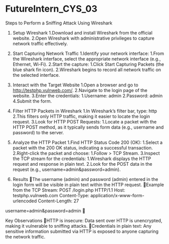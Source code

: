 # FutureIntern_CYS_03
Steps to Perform a Sniffing Attack Using Wireshark
1. Setup Wireshark
1.Download and install Wireshark from the official website.
2.Open Wireshark with administrative privileges to capture network traffic effectively.

2. Start Capturing Network Traffic
1.Identify your network interface: 
1.From the Wireshark interface, select the appropriate network interface (e.g., Ethernet, Wi-Fi).
2.Start the capture: 
1.Click Start Capturing Packets (the blue shark fin icon).
2.Wireshark begins to record all network traffic on the selected interface.

3. Interact with the Target Website
1.Open a browser and go to http://testphp.vulnweb.com/.
2.Navigate to the login page of the website.
3.Enter the credentials: 
1.Username: admin
2.Password: admin
4.Submit the form.

4. Filter HTTP Packets in Wireshark
1.In Wireshark’s filter bar, type: 
http
2.This filters only HTTP traffic, making it easier to locate the login request.
3.Look for HTTP POST Requests: 
1.Locate a packet with the HTTP POST method, as it typically sends form data (e.g., username and password) to the server.

5. Analyze the HTTP Packet
1.Find HTTP Status Code 200 (OK): 
1.Select a packet with the 200 OK status, indicating a successful transaction.
2.Right-click the packet and choose: 
1.Follow > TCP Stream.
3.Inspect the TCP stream for the credentials: 
1.Wireshark displays the HTTP request and response in plain text.
2.Look for the POST data in the request (e.g., username=admin&password=admin).

6. Results
The username (admin) and password (admin) entered in the login form will be visible in plain text within the HTTP request.
Example from the TCP Stream: 
POST /login.php HTTP/1.1
Host: testphp.vulnweb.com
Content-Type: application/x-www-form-urlencoded
Content-Length: 27

username=admin&password=admin


Key Observations
HTTP is insecure: Data sent over HTTP is unencrypted, making it vulnerable to sniffing attacks.
Credentials in plain text: Any sensitive information submitted via HTTP is exposed to anyone capturing the network traffic.
